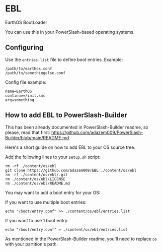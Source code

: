 # EBL
EarthOS BootLoader

You can use this in your PowerSlash-based operating systems.

## Configuring
Use the `entries.list` file to define boot entries.
Example:
```
/path/to/earthos.conf
/path/to/somethingelse.conf
```
Config file example:
```
name=EarthOS
continue=/init.smc
arg=something
```

## How to add EBL to PowerSlash-Builder
This has been already documented in PowerSlash-Builder readme, so please, read that first: https://github.com/adazem009/PowerSlash-Builder/blob/main/README.md

Here's a short guide on how to add EBL to your OS source tree.

Add the following lines to your `setup.sh` script:
```
rm -rf ./content/os/ebl
git clone https://github.com/adazem009/EBL ./content/os/ebl
rm -rf ./content/os/ebl/.git
rm ./content/os/ebl/LICENSE
rm ./content/os/ebl/README.md
```
You may want to add a boot entry for your OS:

If you want to use multiple boot entries:
```
echo "/boot/entry.conf" >> ./content/os/ebl/entries.list
```
If you want to use 1 boot entry:
```
echo "/boot/entry.conf" > ./content/os/ebl/entries.list
```
As mentioned in the PowerSlash-Builder readme, you'll need to replace `os` with your partition's path.
